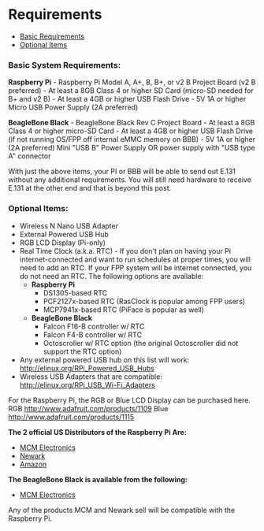 # Requirements

- [Basic Requirements](#basic-requirements)
- [Optional Items](#optional-items)

<a name="basic-requirements"></a>
### Basic System Requirements:

**Raspberry Pi**
	- Raspberry Pi Model A, A+, B, B+, or v2 B Project Board (v2 B preferred)
	- At least a 8GB Class 4 or higher SD Card (micro-SD needed for B+ and v2 B)
	- At least a 4GB or higher USB Flash Drive
	- 5V 1A or higher Micro USB Power Supply (2A preferred)

**BeagleBone Black**
	- BeagleBone Black Rev C Project Board
	- At least a 8GB Class 4 or higher micro-SD Card
	- At least a 4GB or higher USB Flash Drive (if not running OS/FPP off internal eMMC memory on BBB)
	- 5V 1A or higher (2A preferred) Mini "USB B" Power Supply OR power supply with "USB type A" connector

With just the above items, your PI or BBB will be able to send out E.131 without any additional requirements.  You will still need hardware to receive E.131 at the other end and that is beyond this post.

<a name="optional-items"></a>
### Optional Items:

- Wireless N Nano USB Adapter
- External Powered USB Hub
- RGB LCD Display (Pi-only)
- Real Time Clock (a.k.a. RTC) - If you don't plan on having your Pi internet-connected and want to run schedules at proper times, you will need to add an RTC.  If your FPP system will be internet connected, you do not need an RTC.  The following options are available:
	- **Raspberry Pi**
		- DS1305-based RTC
		- PCF2127x-based RTC (RasClock is popular among FPP users)
		- MCP7941x-based RTC (PiFace is popular as well)
	- **BeagleBone Black**
		- Falcon F16-B controller w/ RTC
		- Falcon F4-B controller w/ RTC
		- Octoscroller w/ RTC option (the original Octoscroller did not support the RTC option)
- Any external powered USB hub on this list will work: http://elinux.org/RPi_Powered_USB_Hubs
- Wireless USB Adapters that are compatible: http://elinux.org/RPi_USB_Wi-Fi_Adapters

For the Raspberry Pi, the RGB or Blue LCD Display can be purchased here.  RGB http://www.adafruit.com/products/1109  Blue http://www.adafruit.com/products/1115

**The 2 official US Distributors of the Raspberry Pi Are:**
- [MCM Electronics](http://www.mcmelectronics.com/product/83-14421)
- [Newark](http://www.newark.com/jsp/bespoke/bespoke7.jsp?bespokepage=newark/en_US/landing/raspberry-pi/rasp-pi-accessories.jsp&ICID=HP-TP-Raspberry-pi-Accessories)
- [Amazon](http://www.amazon.com/Raspberry-Pi-Model-Revision-512MB/dp/B009SQQF9C/ref=lh_ni_t?ie=UTF8&psc=1&smid=A16YH1Z7RI96EN)

**The BeagleBone Black is available from the following:**
- [MCM Electronics](http://www.mcmelectronics.com/)


Any of the products MCM and Newark sell will be compatible with the Raspberry Pi.